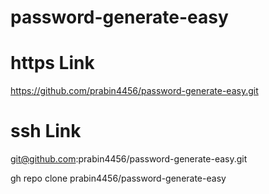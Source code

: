 # password-generate-easy

# https Link
https://github.com/prabin4456/password-generate-easy.git

# ssh Link
git@github.com:prabin4456/password-generate-easy.git

gh repo clone prabin4456/password-generate-easy
